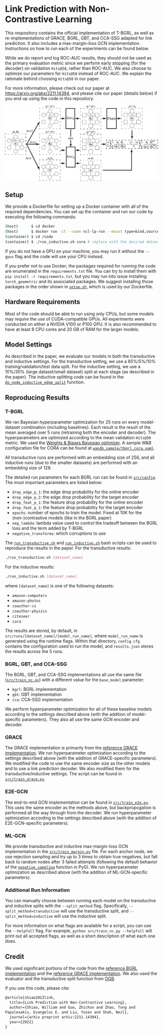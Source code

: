 # Link Prediction with Non-Contrastive Learning

This respository contains the official implementation of T-BGRL, as well as re-implementations of GRACE, BGRL, GBT, and CCA-SSG adapted for link prediction. It also includes a max-margin-loss GCN implementation. Instructions on how to run each of the experiments can be found below.

While we do report and log ROC-AUC results, they should not be used as the primary evaluation metric since we perform early stopping (for the decoder) on validation `Hits@50`, rather than ROC-AUC. We also choose to optimize our parameters for `Hits@50` instead of ROC-AUC. We explain the rationale behind choosing `Hits@50` in our paper.

For more information, please check out our paper at https://arxiv.org/abs/2211.14394, and please cite our paper (details below) if you end up using the code in this repository.

![TBGRL Diagram](docs/TBGRL_Diagram.png)

## Setup

We provide a Dockerfile for setting up a Docker container with all of the required dependencies. You can set up the container and run our code by executing the following commands:

```bash
(host)      $ cd docker
(host)      $ docker run -it --name ncl-lp-run --mount type=bind,source="$(pwd)"/..,target=/code ncl-lp --gpus=all
(container) $ cd /code
(container) $ ./run_inductive.sh cora # replace with the desired dataset
```

If you do not have a GPU on your machine, you may run it without the `--gpus` flag and the code will use your CPU instead.

If you prefer not to use Docker, the packages required for running the code are enumerated in the `requirements.txt` file. You can try to install them with `pip install -r requirements.txt`, but you may run into issue installing `torch_geometric` and its associated packages. We suggest installing those packages in the order shown in [`setup.sh`](docker/setup.sh), which is used by our Dockerfile.

## Hardware Requirements

Most of the code should be able to run using only CPUs, but some models may require the use of CUDA-compatible GPUs. All experiments were conducted on either a NVIDIA V100 or P100 GPU. It is also recommended to have at least 8 CPU cores and 20 GB of RAM for the larger models.

## Model Settings

As described in the paper, we evaluate our models in both the transductive and inductive settings. For the transductive setting, we use a 85%/5%/10% training/validation/test data split. For the inductive setting, we use a 10%/30% (large dataset/small dataset) split at each stage (as described in the paper). The inductive splitting code can be found in the [`do_node_inductive_edge_split`](src/lib/utils.py) function.

## Reproducing Results

### T-BGRL

We ran Bayesian hyperparameter optimization for 25 runs on every model-dataset combination (including baselines). Each result is the result of the mean averaged over 5 runs (retraining both the encoder and decoder). The hyperparameters are optimized according to the mean validation `Hits@50` metric. We used the [Weights & Biases Bayesian optimizer](https://docs.wandb.ai/guides/sweeps). A sample W&B configuration file for CORA can be found at [`wandb_sample/tbgrl_cora.yaml`](wandb_sample/tbgrl_cora.yaml).

All transductive runs are performed with an embedding size of 256, and all inductive runs (due to the smaller datasets) are performed with an embedding size of 128.

The detailed run parameters for each BGRL run can be found in [`src/config`](src/config). The most important parameters are listed below:

- `drop_edge_p_1`: the edge drop probability for the online encoder
- `drop_edge_p_2`: the edge drop probability for the target encoder
- `drop_feat_p_1`: the feature drop probability for the online encoder
- `drop_feat_p_1`: the feature drop probability for the target encoder
- `epochs`: number of epochs to train the model. Fixed at 10K for the (non-)contrastive models (like in the BGRL paper)
- `neg_lambda`: lambda value used to control the tradeoff between the BGRL loss and the term added by T-BGRL
- `negative_transforms`: which corruptions to use

The [`run_transductive.sh`](run_transductive.sh) and [`run_inductive.sh`](run_inductive.sh) bash scripts can be used to reproduce the results in the paper. For the transductive results:

```bash
./run_transductive.sh [dataset_name]
```

For the inductive results:

```bash
./run_inductive.sh [dataset_name]
```

where `[dataset_name]` is one of the following datasets:

- `amazon-computers`
- `amazon-photos`
- `coauthor-cs`
- `coauthor-physics`
- `citeseer`
- `cora`

The results are stored, by default, in `src/runs/[dataset_name]/[model_run_name]`, where `model_run_name` is generated using the runtime flags. Within that directory, `config.cfg` contains the configuration used to run the model, and `results.json` stores the results across the 5 runs.

### BGRL, GBT, and CCA-SSG

The BGRL, GBT, and CCA-SSG implementations all use the same file ([`src/train_nc.py`](src/train_nc.py)) with a different value for the `base_model` parameter:

- `bgrl`: BGRL implementation
- `gbt`: GBT implementation
- `cca`: CCA-SSG implementation

We perform hyperparameter optimization for all of these baseline models according to the settings described above (with the addition of model-specific parameters). They also all use the same GCN encoder and decoder.

### GRACE

The GRACE implementation is primarily from the [reference GRACE implementation](https://github.com/CRIPAC-DIG/GRACE). We run hyperparameter optimization according to the settings described above (with the addition of GRACE-specific parameters). We modified the code to use the same encoder size as the other models and to use a link prediction decoder. We also modified them for the transductive/inductive settings. The script can be found in [`src/train_grace.py`](src/train_grace.py).

### E2E-GCN

The end-to-end GCN implementation can be found in [`src/train_e2e.py`](src/train_e2e.py). This uses the same encoder as the methods above, but backpropogation is performed all the way through from the decoder. We run hyperparameter optimization according to the settings described above (with the addition of E2E-GCN-specific parameters).

### ML-GCN

We provide transductive and inductive max-margin-loss GCN implementation in the [`src/train_margin.py`](src/train_margin.py) file. For each anchor node, we use rejection sampling and try up to 3 times to obtain true negatives, but fall back to random nodes after 3 failed attempts (following the default behavior of the [`negative_sampling`](https://pytorch-geometric.readthedocs.io/en/latest/_modules/torch_geometric/utils/negative_sampling.html) function in PyG). We run hyperparameter optimization as described above (with the addition of ML-GCN-specific parameters).

### Additional Run Information

You can manually choose between running each model on the transductive and inductive splits with the `--split_method` flag. Specifically, `--split_method=transductive` will use the transductive split, and `--split_method=inductive` will use the inductive split.

For more information on what flags are available for a script, you can use the `--helpfull` flag. For example, `python src/train_nc.py --helpfull` will print out all accepted flags, as well as a short description of what each one does.

## Credit

We used significant portions of the code from the [reference BGRL implementation](https://github.com/nerdslab/bgrl) and the [reference GRACE implementation](https://github.com/CRIPAC-DIG/GRACE). We also used the evaluator and the transductive split function from [OGB](https://ogb.stanford.edu/docs/linkprop/).

If you use this code, please cite:

```
@article{shiao2022link,
  title={Link Prediction with Non-Contrastive Learning},
  author={Shiao, William and Guo, Zhichun and Zhao, Tong and Papalexakis, Evangelos E. and Liu, Yozen and Shah, Neil},
  journal={arXiv preprint arXiv:2211.14394},
  year={2022}
}
```